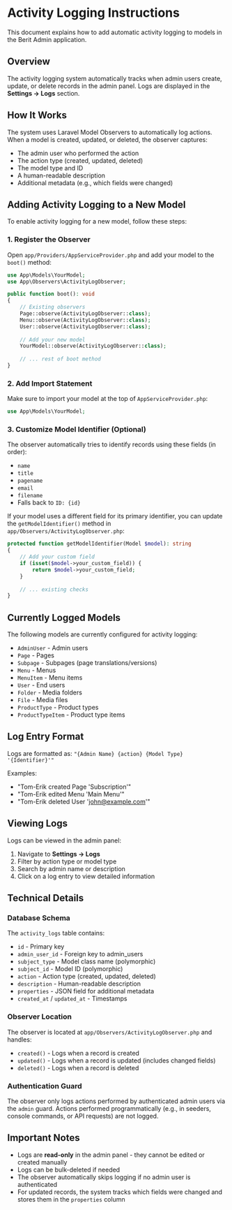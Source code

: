 # Activity Logging Instructions

This document explains how to add automatic activity logging to models in the Berit Admin application.

## Overview

The activity logging system automatically tracks when admin users create, update, or delete records in the admin panel. Logs are displayed in the **Settings → Logs** section.

## How It Works

The system uses Laravel Model Observers to automatically log actions. When a model is created, updated, or deleted, the observer captures:
- The admin user who performed the action
- The action type (created, updated, deleted)
- The model type and ID
- A human-readable description
- Additional metadata (e.g., which fields were changed)

## Adding Activity Logging to a New Model

To enable activity logging for a new model, follow these steps:

### 1. Register the Observer

Open `app/Providers/AppServiceProvider.php` and add your model to the `boot()` method:

```php
use App\Models\YourModel;
use App\Observers\ActivityLogObserver;

public function boot(): void
{
    // Existing observers
    Page::observe(ActivityLogObserver::class);
    Menu::observe(ActivityLogObserver::class);
    User::observe(ActivityLogObserver::class);
    
    // Add your new model
    YourModel::observe(ActivityLogObserver::class);
    
    // ... rest of boot method
}
```

### 2. Add Import Statement

Make sure to import your model at the top of `AppServiceProvider.php`:

```php
use App\Models\YourModel;
```

### 3. Customize Model Identifier (Optional)

The observer automatically tries to identify records using these fields (in order):
- `name`
- `title`
- `pagename`
- `email`
- `filename`
- Falls back to `ID: {id}`

If your model uses a different field for its primary identifier, you can update the `getModelIdentifier()` method in `app/Observers/ActivityLogObserver.php`:

```php
protected function getModelIdentifier(Model $model): string
{
    // Add your custom field
    if (isset($model->your_custom_field)) {
        return $model->your_custom_field;
    }
    
    // ... existing checks
}
```

## Currently Logged Models

The following models are currently configured for activity logging:
- `AdminUser` - Admin users
- `Page` - Pages
- `Subpage` - Subpages (page translations/versions)
- `Menu` - Menus
- `MenuItem` - Menu items
- `User` - End users
- `Folder` - Media folders
- `File` - Media files
- `ProductType` - Product types
- `ProductTypeItem` - Product type items

## Log Entry Format

Logs are formatted as: `"{Admin Name} {action} {Model Type} '{Identifier}'"`

Examples:
- "Tom-Erik created Page 'Subscription'"
- "Tom-Erik edited Menu 'Main Menu'"
- "Tom-Erik deleted User 'john@example.com'"

## Viewing Logs

Logs can be viewed in the admin panel:
1. Navigate to **Settings → Logs**
2. Filter by action type or model type
3. Search by admin name or description
4. Click on a log entry to view detailed information

## Technical Details

### Database Schema

The `activity_logs` table contains:
- `id` - Primary key
- `admin_user_id` - Foreign key to admin_users
- `subject_type` - Model class name (polymorphic)
- `subject_id` - Model ID (polymorphic)
- `action` - Action type (created, updated, deleted)
- `description` - Human-readable description
- `properties` - JSON field for additional metadata
- `created_at` / `updated_at` - Timestamps

### Observer Location

The observer is located at `app/Observers/ActivityLogObserver.php` and handles:
- `created()` - Logs when a record is created
- `updated()` - Logs when a record is updated (includes changed fields)
- `deleted()` - Logs when a record is deleted

### Authentication Guard

The observer only logs actions performed by authenticated admin users via the `admin` guard. Actions performed programmatically (e.g., in seeders, console commands, or API requests) are not logged.

## Important Notes

- Logs are **read-only** in the admin panel - they cannot be edited or created manually
- Logs can be bulk-deleted if needed
- The observer automatically skips logging if no admin user is authenticated
- For updated records, the system tracks which fields were changed and stores them in the `properties` column
